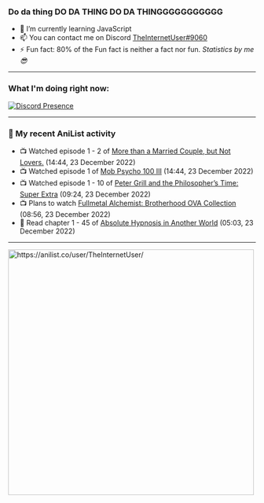 ### Do da thing DO DA THING DO DA THINGGGGGGGGGGG

- 🌱 I’m currently learning JavaScript
- 📫 You can contact me on Discord [TheInternetUser#9060](https://discord.com/users/534117072796385300)
- ⚡ Fun fact: 80% of the Fun fact is neither a fact nor fun. _Statistics by me 😎_
<hr>
 
### What I'm doing right now:
[![Discord Presence](https://lanyard.cnrad.dev/api/534117072796385300)](https://discord.com/users/534117072796385300)
<hr>
  
### 🌸 My recent AniList activity

<!-- ANILIST_ACTIVITY:start -->

-   📺 Watched episode 1 - 2 of [More than a Married Couple, but Not Lovers.](https://anilist.co/anime/141949) (14:44, 23 December 2022)
-   📺 Watched episode 1 of [Mob Psycho 100 III](https://anilist.co/anime/140439) (14:44, 23 December 2022)
-   📺 Watched episode 1 - 10 of [Peter Grill and the Philosopher’s Time: Super Extra](https://anilist.co/anime/141400) (09:24, 23 December 2022)
-   📺 Plans to watch [Fullmetal Alchemist: Brotherhood OVA Collection](https://anilist.co/anime/6421) (08:56, 23 December 2022)
-   📖 Read chapter 1 - 45 of [Absolute Hypnosis in Another World](https://anilist.co/manga/145575) (05:03, 23 December 2022)

<!-- ANILIST_ACTIVITY:end -->
<hr>

<img width="500" alt="https://anilist.co/user/TheInternetUser/" src="https://img.anili.st/User/929966"/>
